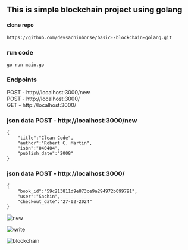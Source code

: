 ## This is simple blockchain project using golang

#### clone repo
```
https://github.com/devsachinborse/basic--blockchain-golang.git
```

### run code
```
go run main.go
```

### Endpoints
POST - http://localhost:3000/new   
POST - http://localhost:3000/   
GET  - http://localhost:3000/

### json data POST - http://localhost:3000/new 
```
{
    "title":"Clean Code",
    "author":"Robert C. Martin",
    "isbn":"040404",
    "publish_date":"2008"
}
```

### json data POST - http://localhost:3000/ 
```
{
    "book_id":"59c213811d9e873ce9a294972b099791",
    "user":"Sachin",
    "checkout_date":"27-02-2024"
}
```


![new](https://github.com/devsachinborse/basic--blockchain-golang/assets/111965224/37a11e59-4998-4657-8bf1-55e6b44bbb7e)


![write](https://github.com/devsachinborse/basic--blockchain-golang/assets/111965224/15d2750d-c588-4b6a-9b6d-4b866f924598)


![blockchain](https://github.com/devsachinborse/basic--blockchain-golang/assets/111965224/6eaf96fc-0341-4e6f-ace3-51dd41c36298)

